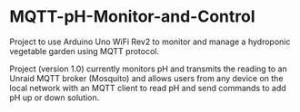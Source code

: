 # MQTT-pH-Monitor-and-Control

Project to use Arduino Uno WiFi Rev2 to monitor and manage a hydroponic vegetable garden using MQTT protocol.

Project (version 1.0) currently monitors pH and transmits the reading to an Unraid MQTT broker (Mosquito) and allows users from any device on the local network with an MQTT client to read pH and send commands to add pH up or down solution.
